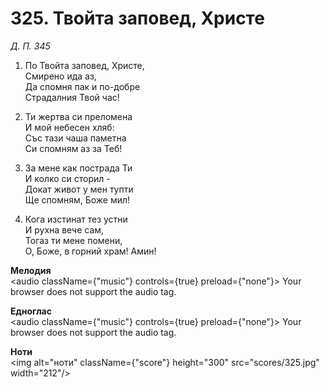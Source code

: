 # 325. Твойта заповед, Христе  

*Д. П. 345*  

1. По Твойта заповед, Христе,  
Смирено ида аз,  
Да спомня пак и по-добре  
Страдалния Твой час!  

2. Ти жертва си преломена  
И мой небесен хляб:  
Със тази чаша паметна  
Си спомням аз за Теб!  

3. За мене как пострада Ти  
И колко си сторил -  
Докат живот у мен тупти  
Ще спомням, Боже мил!  

4. Кога изстинат тез устни  
И рухна вече сам,  
Тогаз ти мене помени,  
О, Боже, в горний храм! Амин!  

__Мелодия__  
<audio className={"music"} controls={true} preload={"none"}><source src="mp3/325.mp3" type="audio/mpeg"/>
Your browser does not support the audio tag.
</audio>  

__Едноглас__  
<audio className={"music"} controls={true} preload={"none"}><source src="transp/325.mp3" type="audio/mpeg"/>
Your browser does not support the audio tag.
</audio>  

__Ноти__  
<img alt="ноти" className={"score"} height="300" src="scores/325.jpg" width="212"/>

